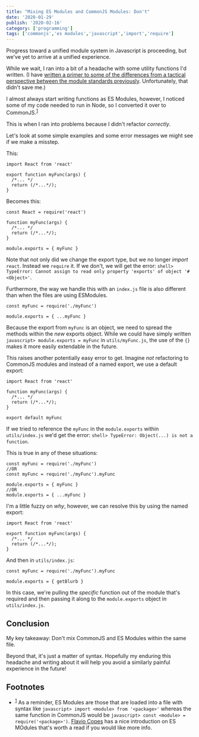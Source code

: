 ```yaml
---
title: "Mixing ES Modules and CommonJS Modules: Don't"
date: '2020-01-29'
publish: '2020-02-16'
category: ['programming']
tags: ['commonjs','es modules','javascript','import','require']
---
```


Progress toward a unified module system in Javascript is proceeding, but we've yet to arrive at a unified experience.

While we wait, I ran into a bit of a headache with some utility functions I'd written. (I have [written a primer to some of the differences from a tactical perspective between the module standards previously](../../2019-02-11/js-modules-primer-export-and-require). Unfortunately, that didn't save me.)

I almost always start writing functions as ES Modules, however, I noticed some of my code needed to run in Node, so I converted it over to CommonJS.<sup>[1](#footnotes)</sup><a id="fn1"></a>

This is when I ran into problems because I didn't refactor _correctly_.

Let's look at some simple examples and some error messages we might see if we make a misstep.

This:

```javascript:title="utils/myFunc.js"
import React from 'react'

export function myFunc(args) {
  /*... */
  return (/*...*/);
}

```

Becomes this:

```javascript:title="utils/myFunc.js"
const React = require('react')

function myFunc(args) {
  /*... */
  return (/*...*/);
}

module.exports = { myFunc }
```

Note that not only did we change the export type, but we no longer _import_ `react`. Instead we `require` it. If we don't, we will get the error: `shell> TypeError: Cannot assign to read only property 'exports' of object '#<Object>'`.

Furthermore, the way we handle this with an `index.js` file is also different than when the files are using ESModules.

```javascript:title="utils/index.js"
const myFunc = require('./myFunc')

module.exports = { ...myFunc }
```

Because the export from `myFunc` is an object, we need to spread the methods within the _new_ exports object. While we could have simply written `javascript> module.exports = myFunc` in `utils/myFunc.js`, the use of the `{}` makes it more easily extendable in the future.

This raises another potentially easy error to get. Imagine _not_ refactoring to CommonJS modules and instead of a named export, we use a default export:

```javascript:title="utils/myFunc.js"
import React from 'react'

function myFunc(args) {
  /*... */
  return (/*...*/);
}

export default myFunc
```

If we tried to reference the `myFunc` in the `module.exports` within `utils/index.js` we'd get the error: `shell> TypeError: Object(...) is not a function`.

This is true in any of these situations:

```javascript:title="utils/index.js"
const myFunc = require('./myFunc')
//OR
const myFunc = require('./myFunc').myFunc

module.exports = { myFunc }
//OR
module.exports = { ...myFunc }
```

I'm a little fuzzy on _why_, however, we can resolve this by using the named export:

```javascript:title="/utils/myFunc.js"
import React from 'react'

export function myFunc(args) {
  /*... */
  return (/*...*/);
}
```

And then in `utils/index.js`:

```javascript:title="utils/index.js"
const myFunc = require('./myFunc').myFunc

module.exports = { getBlurb }
```

In this case, we're pulling the _specific_ function out of the module that's required and then passing it along to the `module.exports` object in `utils/index.js`.

## Conclusion

My key takeaway: Don't mix CommonJS and ES Modules within the same file.

Beyond that, it's just a matter of syntax. Hopefully my enduring this headache and writing about it will help you avoid a similarly painful experience in the future!

## Footnotes
- <sup>[1](#fn1)</sup> As a reminder, ES Modules are those that are loaded into a file with syntax like `javascript> import <module> from '<package>'` whereas the same function in CommonJS would be `javascript> const <module> = require('<package>')`. [Flavio Copes](https://flaviocopes.com/es-modules/) has a nice introduction on ES MOdules that's worth a read if you would like more info.